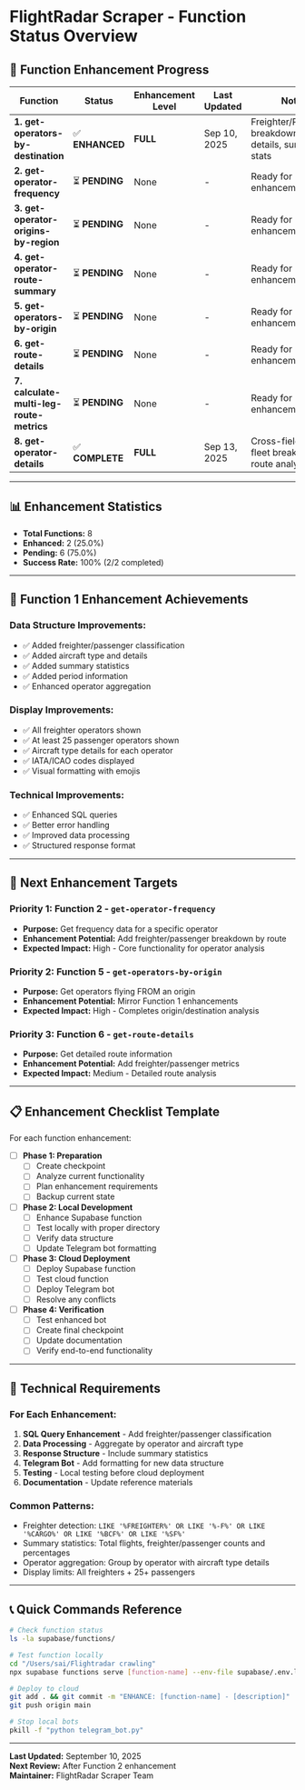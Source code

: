 # FlightRadar Scraper - Function Status Overview

## 🎯 **Function Enhancement Progress**

| Function | Status | Enhancement Level | Last Updated | Notes |
|----------|--------|-------------------|--------------|-------|
| **1. get-operators-by-destination** | ✅ **ENHANCED** | **FULL** | Sep 10, 2025 | Freighter/Passenger breakdown, aircraft details, summary stats |
| **2. get-operator-frequency** | ⏳ **PENDING** | None | - | Ready for enhancement |
| **3. get-operator-origins-by-region** | ⏳ **PENDING** | None | - | Ready for enhancement |
| **4. get-operator-route-summary** | ⏳ **PENDING** | None | - | Ready for enhancement |
| **5. get-operators-by-origin** | ⏳ **PENDING** | None | - | Ready for enhancement |
| **6. get-route-details** | ⏳ **PENDING** | None | - | Ready for enhancement |
| **7. calculate-multi-leg-route-metrics** | ⏳ **PENDING** | None | - | Ready for enhancement |
| **8. get-operator-details** | ✅ **COMPLETE** | **FULL** | Sep 13, 2025 | Cross-field search, fleet breakdown, route analysis |

---

## 📊 **Enhancement Statistics**

- **Total Functions:** 8
- **Enhanced:** 2 (25.0%)
- **Pending:** 6 (75.0%)
- **Success Rate:** 100% (2/2 completed)

---

## 🚀 **Function 1 Enhancement Achievements**

### **Data Structure Improvements:**
- ✅ Added freighter/passenger classification
- ✅ Added aircraft type and details
- ✅ Added summary statistics
- ✅ Added period information
- ✅ Enhanced operator aggregation

### **Display Improvements:**
- ✅ All freighter operators shown
- ✅ At least 25 passenger operators shown
- ✅ Aircraft type details for each operator
- ✅ IATA/ICAO codes displayed
- ✅ Visual formatting with emojis

### **Technical Improvements:**
- ✅ Enhanced SQL queries
- ✅ Better error handling
- ✅ Improved data processing
- ✅ Structured response format

---

## 🎯 **Next Enhancement Targets**

### **Priority 1: Function 2 - `get-operator-frequency`**
- **Purpose:** Get frequency data for a specific operator
- **Enhancement Potential:** Add freighter/passenger breakdown by route
- **Expected Impact:** High - Core functionality for operator analysis

### **Priority 2: Function 5 - `get-operators-by-origin`**
- **Purpose:** Get operators flying FROM an origin
- **Enhancement Potential:** Mirror Function 1 enhancements
- **Expected Impact:** High - Completes origin/destination analysis

### **Priority 3: Function 6 - `get-route-details`**
- **Purpose:** Get detailed route information
- **Enhancement Potential:** Add freighter/passenger metrics
- **Expected Impact:** Medium - Detailed route analysis

---

## 📋 **Enhancement Checklist Template**

For each function enhancement:

- [ ] **Phase 1: Preparation**
  - [ ] Create checkpoint
  - [ ] Analyze current functionality
  - [ ] Plan enhancement requirements
  - [ ] Backup current state

- [ ] **Phase 2: Local Development**
  - [ ] Enhance Supabase function
  - [ ] Test locally with proper directory
  - [ ] Verify data structure
  - [ ] Update Telegram bot formatting

- [ ] **Phase 3: Cloud Deployment**
  - [ ] Deploy Supabase function
  - [ ] Test cloud function
  - [ ] Deploy Telegram bot
  - [ ] Resolve any conflicts

- [ ] **Phase 4: Verification**
  - [ ] Test enhanced bot
  - [ ] Create final checkpoint
  - [ ] Update documentation
  - [ ] Verify end-to-end functionality

---

## 🔧 **Technical Requirements**

### **For Each Enhancement:**
1. **SQL Query Enhancement** - Add freighter/passenger classification
2. **Data Processing** - Aggregate by operator and aircraft type
3. **Response Structure** - Include summary statistics
4. **Telegram Bot** - Add formatting for new data structure
5. **Testing** - Local testing before cloud deployment
6. **Documentation** - Update reference materials

### **Common Patterns:**
- Freighter detection: `LIKE '%FREIGHTER%' OR LIKE '%-F%' OR LIKE '%CARGO%' OR LIKE '%BCF%' OR LIKE '%SF%'`
- Summary statistics: Total flights, freighter/passenger counts and percentages
- Operator aggregation: Group by operator with aircraft type details
- Display limits: All freighters + 25+ passengers

---

## 📞 **Quick Commands Reference**

```bash
# Check function status
ls -la supabase/functions/

# Test function locally
cd "/Users/sai/Flightradar crawling"
npx supabase functions serve [function-name] --env-file supabase/.env.local

# Deploy to cloud
git add . && git commit -m "ENHANCE: [function-name] - [description]"
git push origin main

# Stop local bots
pkill -f "python telegram_bot.py"
```

---

**Last Updated:** September 10, 2025  
**Next Review:** After Function 2 enhancement  
**Maintainer:** FlightRadar Scraper Team
